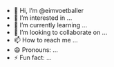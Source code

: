 - 👋 Hi, I’m @eimvoetballer
- 👀 I’m interested in ...
- 🌱 I’m currently learning ...
- 💞️ I’m looking to collaborate on ...
- 📫 How to reach me ...
- 😄 Pronouns: ...
- ⚡ Fun fact: ...

<!---
eimvoetballer/eimvoetballer is a ✨ special ✨ repository because its `README.md` (this file) appears on your GitHub profile.
You can click the Preview link to take a look at your changes.
--->
